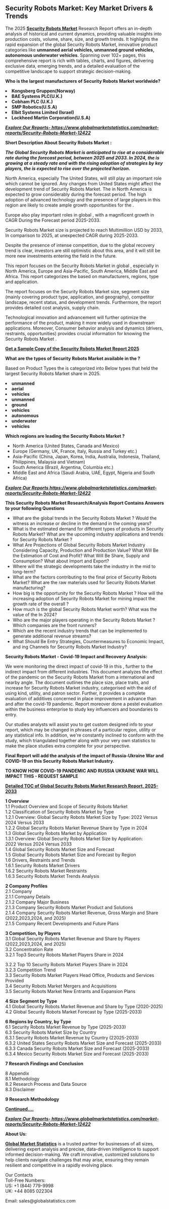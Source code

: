 <h2>Security Robots Market: Key Market Drivers & Trends</h2><p>The 2025 <strong><a href="https://www.globalmarketstatistics.com/market-reports/Security-Robots-Market-12422">Security Robots Market</a></strong> Research Report offers an in-depth analysis of historical and current dynamics, providing valuable insights into production costs, volume, share, size, and growth trends. It highlights the rapid expansion of the global Security Robots Market, innovative product categories like <strong>unmanned aerial vehicles, unmanned ground vehicles, autonomous underwater vehicles</strong>. Spanning over 102+ pages, this comprehensive report is rich with tables, charts, and figures, delivering exclusive data, emerging trends, and a detailed evaluation of the competitive landscape to support strategic decision-making.</p><p><strong>Who is the largest manufacturers of Security Robots Market worldwide?</strong></p><p><strong><li>Kongsberg Gruppen(Norway)<li>BAE Systems PLC(U.K.)<li>Cobham PLC (U.K.)<li>SMP Robotics(U.S.A)<li>Elbit Systems Limited (Israel)<li>Lockheed Martin Corporation(U.S.A)</strong></p><p><strong><em><a href="https://www.globalmarketstatistics.com/market-reports/Security-Robots-Market-12422">Explore Our Reports-&nbsp;https://www.globalmarketstatistics.com/market-reports/Security-Robots-Market-12422</a></em></strong></p><p><strong>Short Description About Security Robots Market :</strong></p><p><strong><em>The Global Security Robots Market is anticipated to rise at a considerable rate during the forecast period, between 2025 and 2033. In 2024, the is growing at a steady rate and with the rising adoption of strategies by key players, the is expected to rise over the projected horizon.</em></strong></p><p>North America, especially The United States, will still play an important role which cannot be ignored. Any changes from United States might affect the development trend of Security Robots Market. The in North America is expected to grow considerably during the forecast period. The high adoption of advanced technology and the presence of large players in this region are likely to create ample growth opportunities for the .</p><p>Europe also play important roles in global , with a magnificent growth in CAGR During the Forecast period 2025-2033.</p><p>Security Robots Market size is projected to reach Multimillion USD by 2033, In comparison to 2025, at unexpected CAGR during 2025-2033.</p><p>Despite the presence of intense competition, due to the global recovery trend is clear, investors are still optimistic about this area, and it will still be more new investments entering the field in the future.</p><p>This report focuses on the Security Robots Market in global , especially in North America, Europe and Asia-Pacific, South America, Middle East and Africa. This report categorizes the based on manufacturers, regions, type and application.</p><p>The report focuses on the Security Robots Market size, segment size (mainly covering product type, application, and geography), competitor landscape, recent status, and development trends. Furthermore, the report provides detailed cost analysis, supply chain.</p><p>Technological innovation and advancement will further optimize the performance of the product, making it more widely used in downstream applications. Moreover, Consumer behavior analysis and dynamics (drivers, restraints, opportunities) provides crucial information for knowing the Security Robots Market .</p><p><strong><a href="https://www.globalmarketstatistics.com/market-reports/Security-Robots-Market-12422">Get a Sample Copy of the Security Robots Market Report 2025</a></strong></p><p><strong>What are the types of Security Robots Market available in the ?</strong></p><p>Based on Product Types the is categorized into Below types that held the largest Security Robots Market share in 2025.</p><p><strong><li>unmanned<li>aerial<li>vehicles<li>unmanned<li>ground<li>vehicles<li>autonomous<li>underwater<li>vehicles</strong></p><p><strong>Which regions are leading the Security Robots Market ?</strong></p><ul><li>North America (United States, Canada and Mexico)</li><li>Europe (Germany, UK, France, Italy, Russia and Turkey etc.)</li><li>Asia-Pacific (China, Japan, Korea, India, Australia, Indonesia, Thailand, Philippines, Malaysia and Vietnam)</li><li>South America (Brazil, Argentina, Columbia etc.)</li><li>Middle East and Africa (Saudi Arabia, UAE, Egypt, Nigeria and South Africa)</li></ul><p><strong><em><a href="https://www.globalmarketstatistics.com/market-reports/Security-Robots-Market-12422">Explore Our Reports https://www.globalmarketstatistics.com/market-reports/Security-Robots-Market-12422</a></em></strong></p><p><strong>This Security Robots Market Research/Analysis Report Contains Answers to your following Questions</strong></p><ul><li>What are the global trends in the Security Robots Market ? Would the witness an increase or decline in the demand in the coming years?</li><li>What is the estimated demand for different types of products in Security Robots Market? What are the upcoming industry applications and trends for Security Robots Market ?</li><li>What Are Projections of Global Security Robots Market Industry Considering Capacity, Production and Production Value? What Will Be the Estimation of Cost and Profit? What Will Be Share, Supply and Consumption? What about Import and Export?</li><li>Where will the strategic developments take the industry in the mid to long-term?</li><li>What are the factors contributing to the final price of Security Robots Market? What are the raw materials used for Security Robots Market manufacturing?</li><li>How big is the opportunity for the Security Robots Market ? How will the increasing adoption of Security Robots Market for mining impact the growth rate of the overall ?</li><li>How much is the global Security Robots Market worth? What was the value of the In 2024?</li><li>Who are the major players operating in the Security Robots Market ? Which companies are the front runners?</li><li>Which are the recent industry trends that can be implemented to generate additional revenue streams?</li><li>What Should Be Entry Strategies, Countermeasures to Economic Impact, and ing Channels for Security Robots Market Industry?</li></ul><p><strong>Security Robots Market - Covid-19 Impact and Recovery Analysis:</strong></p><p>We were monitoring the direct impact of covid-19 in this , further to the indirect impact from different industries. This document analyzes the effect of the pandemic on the Security Robots Market from a international and nearby angle. The document outlines the place size, place traits, and increase for Security Robots Market industry, categorised with the aid of using kind, utility, and patron sector. Further, it provides a complete evaluation of additives concerned in place improvement in advance than and after the covid-19 pandemic. Report moreover done a pestel evaluation within the business enterprise to study key influencers and boundaries to entry.</p><p>Our studies analysts will assist you to get custom designed info to your report, which may be changed in phrases of a particular region, utility or any statistical info. In addition, we're constantly inclined to conform with the study, which triangulated together along with your very own statistics to make the place studies extra complete for your perspective.</p><p><strong>Final Report will add the analysis of the impact of Russia-Ukraine War and COVID-19 on this Security Robots Market Industry.</strong></p><p><strong>TO KNOW HOW COVID-19 PANDEMIC AND RUSSIA UKRAINE WAR WILL IMPACT THIS - REQUEST SAMPLE</strong></p><p><strong><a href="https://www.globalmarketstatistics.com/market-reports/Security-Robots-Market-12422">Detailed TOC of Global Security Robots Market Research Report, 2025-2033</a></strong></p><p><strong>1 Overview</strong><br /> 1.1 Product Overview and Scope of Security Robots Market<br /> 1.2 Classification of Security Robots Market by Type<br /> 1.2.1 Overview: Global Security Robots Market Size by Type: 2022 Versus 2024 Versus 2033<br /> 1.2.2 Global Security Robots Market Revenue Share by Type in 2024<br /> 1.3 Global Security Robots Market by Application<br /> 1.3.1 Overview: Global Security Robots Market Size by Application: 2022&nbsp;Versus 2024 Versus 2033<br /> 1.4 Global Security Robots Market Size and Forecast<br /> 1.5 Global Security Robots Market Size and Forecast by Region<br /> 1.6 Drivers, Restraints and Trends<br /> 1.6.1 Security Robots Market Drivers<br /> 1.6.2 Security Robots Market Restraints<br /> 1.6.3 Security Robots Market Trends Analysis</p><p><strong>2 Company Profiles</strong><br /> 2.1 Company<br /> 2.1.1 Company Details<br /> 2.1.2 Company Major Business<br /> 2.1.3 Company Security Robots Market Product and Solutions<br /> 2.1.4 Company Security Robots Market Revenue, Gross Margin and Share (2022,2023,2024, and 2025)<br /> 2.1.5 Company Recent Developments and Future Plans</p><p><strong>3 Competition, by Players</strong><br /> 3.1 Global Security Robots Market Revenue and Share by Players (2022,2023,2024, and 2025)<br /> 3.2 Concentration Rate<br /> 3.2.1 Top3 Security Robots Market Players Share in 2024</p><p>3.2.2 Top 10 Security Robots Market Players Share in 2024<br /> 3.2.3 Competition Trend<br /> 3.3 Security Robots Market Players Head Office, Products and Services Provided<br /> 3.4 Security Robots Market Mergers and Acquisitions<br /> 3.5 Security Robots Market New Entrants and Expansion Plans</p><p><strong>4 Size Segment by Type</strong><br /> 4.1 Global Security Robots Market Revenue and Share by Type (2020-2025)<br /> 4.2 Global Security Robots Market Forecast by Type (2025-2033)</p><p><strong>6 Regions by Country, by Type</strong><br /> 6.1 Security Robots Market Revenue by Type (2025-2033)<br /> 6.3 Security Robots Market Size by Country<br /> 6.3.1 Security Robots Market Revenue by Country (22025-2033)<br /> 6.3.2 United States Security Robots Market Size and Forecast (2025-2033)<br /> 6.3.3 Canada Security Robots Market Size and Forecast (2025-2033)<br /> 6.3.4 Mexico Security Robots Market Size and Forecast (2025-2033)</p><p><strong>7 Research Findings and Conclusion</strong></p><p>8 Appendix<br /> 8.1 Methodology<br /> 8.2 Research Process and Data Source<br /> 8.3 Disclaimer</p><p><strong>9 Research Methodology</strong></p><p><strong><a href="https://www.globalmarketstatistics.com/market-reports/Security-Robots-Market-12422">Continued&hellip;.</a></strong></p><p><strong><em><a href="https://www.globalmarketstatistics.com/market-reports/Security-Robots-Market-12422">Explore Our Reports-&nbsp;https://www.globalmarketstatistics.com/market-reports/Security-Robots-Market-12422</a></em></strong></p><p><strong>About Us:</strong></p><p><strong><a href="https://www.globalmarketstatistics.com/">Global Market Statistics</a></strong> is a trusted partner for businesses of all sizes, delivering expert analysis and precise, data-driven intelligence to support informed decision-making. We craft innovative, customized solutions to help clients navigate challenges that may arise, ensuring they remain resilient and competitive in a rapidly evolving place.</p><p>Our Contacts<br /> Toll-Free Numbers:<br /> US: +1 (844) 779-9998<br /> UK: +44 8085 022304</p><p>Email: sales@globalstatistics.com</p>
